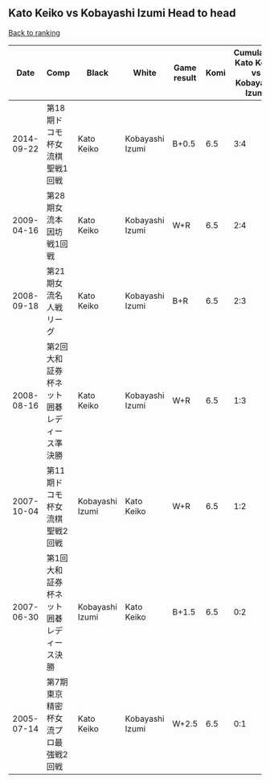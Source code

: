 ## Kato Keiko vs Kobayashi Izumi Head to head

[Back to ranking](../../index.md)




| **Date** | **Comp** | **Black** | **White** | **Game result** | **Komi** | **Cumulative Kato Keiko vs Kobayashi Izumi** | **Kato Keiko streak** | **Kobayashi Izumi streak** | 
| --- | --- | --- | --- | --- | --- | --- | --- | --- |
| 2014-09-22 | 第18期ドコモ杯女流棋聖戦1回戦 | Kato Keiko | Kobayashi Izumi | B+0.5 | 6.5 | 3:4 | 1 | 0 | 
| 2009-04-16 | 第28期女流本因坊戦1回戦 | Kato Keiko | Kobayashi Izumi | W+R | 6.5 | 2:4 | 0 | 1 | 
| 2008-09-18 | 第21期女流名人戦リーグ | Kato Keiko | Kobayashi Izumi | B+R | 6.5 | 2:3 | 1 | 0 | 
| 2008-08-16 | 第2回大和証券杯ネット囲碁レディース準決勝 | Kato Keiko | Kobayashi Izumi | W+R | 6.5 | 1:3 | 0 | 1 | 
| 2007-10-04 | 第11期ドコモ杯女流棋聖戦2回戦 | Kobayashi Izumi | Kato Keiko | W+R | 6.5 | 1:2 | 1 | 0 | 
| 2007-06-30 | 第1回大和証券杯ネット囲碁レディース決勝 | Kobayashi Izumi | Kato Keiko | B+1.5 | 6.5 | 0:2 | 0 | 2 | 
| 2005-07-14 | 第7期東京精密杯女流プロ最強戦2回戦 | Kato Keiko | Kobayashi Izumi | W+2.5 | 6.5 | 0:1 | 0 | 1 |




